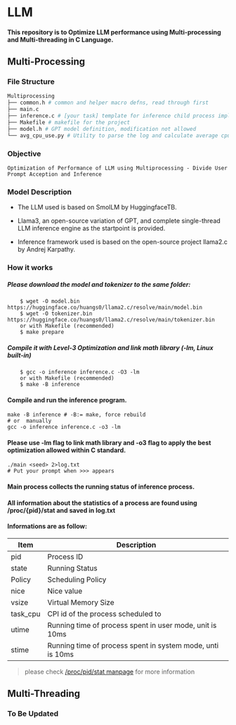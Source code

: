 # LLM

#### This repository is to Optimize LLM performance using Multi-processing and Multi-threading in C Language.

## Multi-Processing

### File Structure

```bash
Multiprocessing
├── common.h # common and helper macro defns, read through first
├── main.c
├── inference.c # [your task] template for inference child process implementation
├── Makefile # makefile for the project
├── model.h # GPT model definition, modification not allowed
└── avg_cpu_use.py # Utility to parse the log and calculate average cpu usage
```

### Objective

    Optimization of Performance of LLM using Multiprocessing - Divide User Prompt Acception and Inference

### Model Description

- The LLM used is based on SmolLM by HuggingfaceTB.

- Llama3, an open-source variation of GPT, and complete single-thread LLM inference engine as the startpoint is provided.

- Inference framework used is based on the open-source project llama2.c by Andrej Karpathy.

### How it works

##### Please download the model and tokenizer to the same folder:

        $ wget -O model.bin https://huggingface.co/huangs0/llama2.c/resolve/main/model.bin
        $ wget -O tokenizer.bin https://huggingface.co/huangs0/llama2.c/resolve/main/tokenizer.bin
        or with Makefile (recommended)
        $ make prepare

##### Compile it with Level-3 Optimization and link math library (-lm, Linux built-in)

        $ gcc -o inference inference.c -O3 -lm
        or with Makefile (recommended)
        $ make -B inference

#### Compile and run the inference program.

    make -B inference # -B:= make, force rebuild
    # or  manually
    gcc -o inference inference.c -o3 -lm

#### Please use -lm flag to link math library and -o3 flag to apply the best optimization allowed within C standard.

    ./main <seed> 2>log.txt
    # Put your prompt when >>> appears

#### Main process collects the running status of inference process.

#### All information about the statistics of a process are found using /proc/{pid}/stat and saved in log.txt

#### Informations are as follow:

| Item     | Description                                                |
| -------- | ---------------------------------------------------------- |
| pid      | Process ID                                                 |
| state    | Running Status                                             |
| Policy   | Scheduling Policy                                          |
| nice     | Nice value                                                 |
| vsize    | Virtual Memory Size                                        |
| task_cpu | CPI id of the process scheduled to                         |
| utime    | Running time of process spent in user mode, unit is 10ms   |
| stime    | Running time of process spent in system mode, unti is 10ms |

> please check [/proc/pid/stat manpage](https://man7.org/linux/man-pages/man5/proc_pid_stat.5.html) for more information

## Multi-Threading

### To Be Updated
